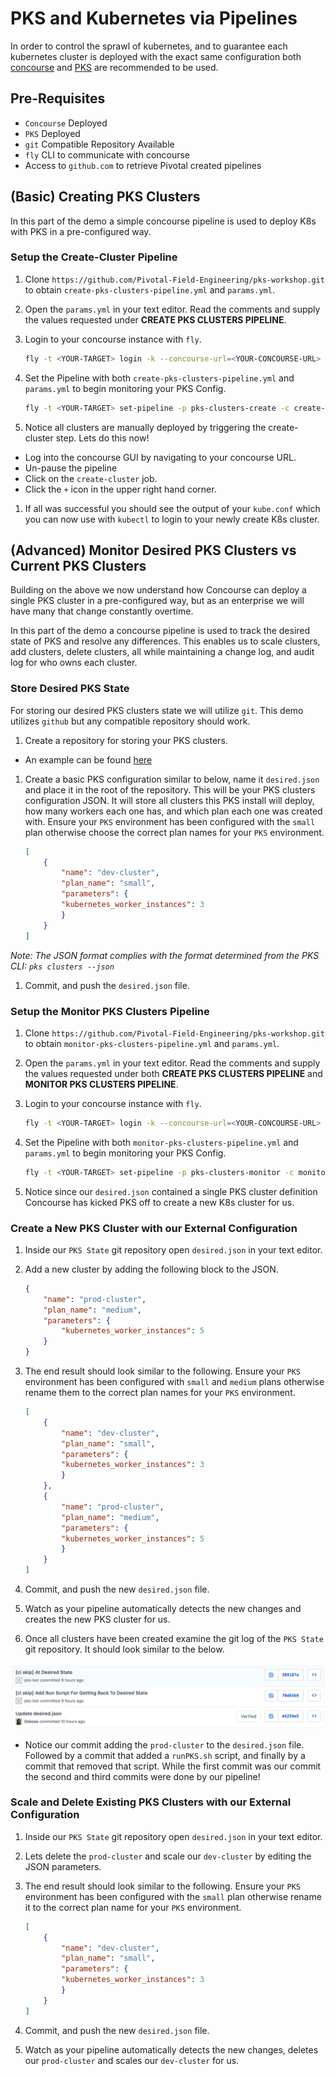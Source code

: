 # PKS and Kubernetes via Pipelines

In order to control the sprawl of kubernetes, and to guarantee
each kubernetes cluster is deployed with the exact same configuration
both [concourse](https://concourse-ci.org/) and [PKS](https://pivotal.io/platform/pivotal-container-service) are recommended to be used.

## Pre-Requisites

- `Concourse` Deployed
- `PKS` Deployed
- `git` Compatible Repository Available
- `fly` CLI to communicate with concourse
- Access to `github.com` to retrieve Pivotal created pipelines

## (Basic) Creating PKS Clusters

In this part of the demo a simple concourse pipeline is used to deploy K8s with PKS in a pre-configured way.

### Setup the Create-Cluster Pipeline

1. Clone `https://github.com/Pivotal-Field-Engineering/pks-workshop.git` to obtain
`create-pks-clusters-pipeline.yml` and `params.yml`.

1. Open the `params.yml` in your text editor. Read the comments and supply the values requested under **CREATE PKS CLUSTERS PIPELINE**.

1. Login to your concourse instance with `fly`.

    ```bash
    fly -t <YOUR-TARGET> login -k --concourse-url=<YOUR-CONCOURSE-URL>
    ```

1. Set the Pipeline with both `create-pks-clusters-pipeline.yml` and `params.yml` to begin monitoring your PKS Config.

    ```bash
    fly -t <YOUR-TARGET> set-pipeline -p pks-clusters-create -c create-pks-clusters-pipeline.yml -l params.yml
    ```

1. Notice all clusters are manually deployed by triggering the create-cluster step. Lets do this now!
  - Log into the concourse GUI by navigating to your concourse URL.
  - Un-pause the pipeline
  - Click on the `create-cluster` job.
  - Click the `+` icon in the upper right hand corner.

1. If all was successful you should see the output of your `kube.conf` which you can now use with `kubectl` to login to your newly create K8s cluster.

## (Advanced) Monitor Desired PKS Clusters vs Current PKS Clusters

Building on the above we now understand how Concourse can deploy a single PKS cluster in a pre-configured way,
but as an enterprise we will have many that change constantly overtime.

In this part of the demo a concourse pipeline is used to track the desired state of PKS and resolve any differences.
This enables us to scale clusters, add clusters, delete clusters, all while maintaining a change log,
and audit log for who owns each cluster.

### Store Desired PKS State

For storing our desired PKS clusters state we will utilize `git`.
This demo utilizes `github` but any compatible repository should work.

1. Create a repository for storing your PKS clusters.
  - An example can be found [here](https://github.com/Oskoss/peters-pks-clusters)

1. Create a basic PKS configuration similar to below, name it `desired.json` and
place it in the root of the repository. This will be your PKS clusters configuration JSON.
It will store all clusters this PKS install will deploy, how many workers each one has,
and which plan each one was created with. Ensure your `PKS` environment has been configured with the `small` plan
otherwise choose the correct plan names for your `PKS` environment.

    ```JSON
    [
        {
            "name": "dev-cluster",
            "plan_name": "small",
            "parameters": {
            "kubernetes_worker_instances": 3
            }
        }
    ]
    ```

*Note: The JSON format complies with the format determined from the PKS CLI: `pks clusters --json`*

1. Commit, and push the `desired.json` file.

### Setup the Monitor PKS Clusters Pipeline

1. Clone `https://github.com/Pivotal-Field-Engineering/pks-workshop.git` to obtain
`monitor-pks-clusters-pipeline.yml` and `params.yml`.

1. Open the `params.yml` in your text editor. Read the comments and supply the values requested under both **CREATE PKS CLUSTERS PIPELINE** and **MONITOR PKS CLUSTERS PIPELINE**.

1. Login to your concourse instance with `fly`.

    ```bash
    fly -t <YOUR-TARGET> login -k --concourse-url=<YOUR-CONCOURSE-URL>
    ```

1. Set the Pipeline with both `monitor-pks-clusters-pipeline.yml` and `params.yml` to begin monitoring your PKS Config.

    ```bash
    fly -t <YOUR-TARGET> set-pipeline -p pks-clusters-monitor -c monitor-pks-clusters-pipeline.yml -l params.yml
    ```

1. Notice since our `desired.json` contained a single PKS cluster definition Concourse has kicked PKS off to create a new K8s cluster for us.

### Create a New PKS Cluster with our External Configuration

1. Inside our `PKS State` git repository open `desired.json` in your text editor.

1. Add a new cluster by adding the following block to the JSON.

    ```JSON
    {
        "name": "prod-cluster",
        "plan_name": "medium",
        "parameters": {
            "kubernetes_worker_instances": 5
        }
    }
    ```

1. The end result should look similar to the following. Ensure your `PKS` environment has been configured with `small` and `medium` plans
otherwise rename them to the correct plan names for your `PKS` environment.

    ```JSON
    [    
        {
            "name": "dev-cluster",
            "plan_name": "small",
            "parameters": {
            "kubernetes_worker_instances": 3
            }
        },
        {
            "name": "prod-cluster",
            "plan_name": "medium",
            "parameters": {
            "kubernetes_worker_instances": 5
            }
        }
    ]
    ```

1. Commit, and push the new `desired.json` file.

1. Watch as your pipeline automatically detects the new changes and creates the new PKS cluster for us.

1. Once all clusters have been created examine the git log of the `PKS State` git repository. It should look similar to the below.

  ![git-history](img/git-history.png)

  - Notice our commit adding the `prod-cluster` to the `desired.json` file. Followed by a commit that added a `runPKS.sh` script,
  and finally by a commit that removed that script. While the first commit was our commit the second and third commits were done by our pipeline!

### Scale and Delete Existing PKS Clusters with our External Configuration

1. Inside our `PKS State` git repository open `desired.json` in your text editor.

1. Lets delete the `prod-cluster` and scale our `dev-cluster` by editing the JSON parameters.

1. The end result should look similar to the following. Ensure your `PKS` environment has been configured with the `small` plan
otherwise rename it to the correct plan name for your `PKS` environment.

    ```JSON
    [
        {
            "name": "dev-cluster",
            "plan_name": "small",
            "parameters": {
            "kubernetes_worker_instances": 3
            }
        }
    ]
    ```

1. Commit, and push the new `desired.json` file.

1. Watch as your pipeline automatically detects the new changes, deletes our `prod-cluster` and scales our `dev-cluster` for us.

